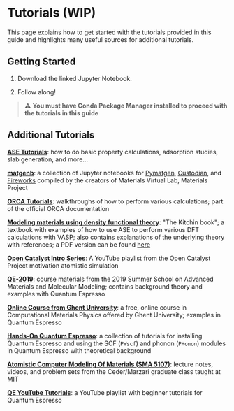 # Tutorials (WIP)

This page explains how to get started with the tutorials
provided in this guide and highlights many useful sources
for additional tutorials.

## Getting Started

1. Download the linked Jupyter Notebook.

2. Follow along!

> :warning: **You must have Conda Package Manager installed to proceed with the tutorials in this guide**

## Additional Tutorials

[**ASE Tutorials**][ase]: how to do basic property calculations, adsorption studies, slab generation, and more...

[**matgenb**][matgenb]: a collection of Jupyter notebooks for [Pymatgen][pymatgen], [Custodian][custodian], and [Fireworks][fireworks] compiled by the creators of Materials Virtual Lab, Materials Project

[**ORCA Tutorials**][orca-tutorials]: walkthroughs of how to perform various calculations; part of the official ORCA documentation

[**Modeling materials using density functional theory**][kitchin-book]: "The Kitchin book"; a textbook with examples of how to use ASE to perform various DFT calculations with VASP; also contains explanations of the underlying theory with references; a PDF version can be found [here][kitchin-pdf]

[**Open Catalyst Intro Series**][open-catalyst]: A YouTube playlist from the Open Catalyst Project motivation atomistic simulation

[**QE-2019**][qe-2019]: course materials from the 2019 Summer School on Advanced Materials and Molecular Modeling; contains background theory and examples with Quantum Espresso

[**Online Course from Ghent University**][ghent-qe-course]: a free, online course in Computational Materials Physics offered by Ghent University; examples in Quantum Espresso

[**Hands-On Quantum Espresso**][hands-on-qe]: a collection of tutorials for installing Quantum Espresso and using the SCF (`PWscf`) and phonon (`PHonon`) modules in Quantum Espresso with theoretical background

[**Atomistic Computer Modeling Of Materials (SMA 5107)**][sma-5107]: lecture notes, videos, and problem sets from the Ceder/Marzari graduate class taught at MIT

[**QE YouTube Tutorials**][qe-youtube]: a YouTube playlist with beginner tutorials for Quantum Espresso

[ase]: https://wiki.fysik.dtu.dk/ase/tutorials/tutorials.html
[orca-tutorials]: https://www.orcasoftware.de/tutorials_orca/
[matgenb]: https://matgenb.materialsvirtuallab.org
[pymatgen]: https://pymatgen.org
[custodian]: https://materialsproject.github.io/custodian/
[fireworks]: https://materialsproject.github.io/fireworks/
[kitchin-book]: http://kitchingroup.cheme.cmu.edu/dft-book/dft.html
[kitchin-pdf]: https://kitchingroup.cheme.cmu.edu/dft-book/dft.pdf
[open-catalyst]: https://youtube.com/playlist?list=PLU7acyFOb6DXgCTAi2TwKXaFD_i3C6hSL&si=0xVFH0kgJBQgi28R
[qe-2019]: http://qe2019.ijs.si/program.html
[ghent-qe-course]: https://www.compmatphys.org
[hands-on-qe]: https://www.fisica.uniud.it/~giannozz/QE-Tutorial/
[sma-5107]: https://ocw.mit.edu/courses/3-320-atomistic-computer-modeling-of-materials-sma-5107-spring-2005/
[qe-youtube]: https://www.youtube.com/playlist?list=PL_g4fDi8qyRo9OHSwhERP3IEMZGHADsun
